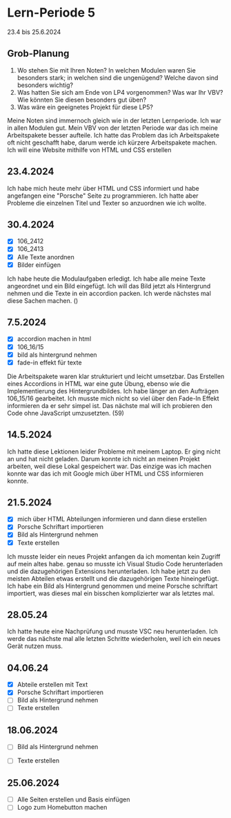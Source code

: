 # Lern-Periode 5

23.4 bis 25.6.2024

## Grob-Planung

1. Wo stehen Sie mit Ihren Noten? In welchen Modulen waren Sie besonders stark; in welchen sind die ungenügend? Welche davon sind besonders wichtig?
2. Was hatten Sie sich am Ende von LP4 vorgenommen? Was war Ihr VBV? Wie könnten Sie diesen besonders gut üben?
4. Was wäre ein geeignetes Projekt für diese LP5?

Meine Noten sind immernoch gleich wie in der letzten Lernperiode. Ich war in allen Modulen gut.
Mein VBV von der letzten Periode war das ich meine Arbeitspakete besser aufteile. Ich hatte das Problem das ich Arbeitspakete oft nicht geschafft habe, darum werde ich kürzere Arbeitspakete machen.
Ich will eine Website mithilfe von HTML und CSS erstellen

## 23.4.2024

Ich habe mich heute mehr über HTML und CSS informiert und habe angefangen eine "Porsche" Seite zu programmieren. Ich hatte aber Probleme die einzelnen Titel und Texter so anzuordnen wie ich wollte.

## 30.4.2024

- [x] 106_2412
- [x] 106_2413
- [x] Alle Texte anordnen
- [x] Bilder einfügen

Ich habe heute die Modulaufgaben erledigt. Ich habe alle meine Texte angeordnet und ein Bild eingefügt. Ich will das Bild jetzt als Hintergrund nehmen und die Texte in ein accordion packen. Ich werde nächstes mal diese Sachen machen. ()

## 7.5.2024

- [x] accordion machen in html
- [x] 106_16/15
- [x] bild als hintergrund nehmen
- [x] fade-in effekt für texte

Die Arbeitspakete waren klar strukturiert und leicht umsetzbar. Das Erstellen eines Accordions in HTML war eine gute Übung, ebenso wie die Implementierung des Hintergrundbildes. Ich habe länger an den Aufträgen 106_15/16 gearbeitet. Ich musste mich nicht so viel über den Fade-In Effekt informieren da er sehr simpel ist. Das nächste mal will ich probieren den Code ohne JavaScript umzusetzten. (59)

## 14.5.2024

Ich hatte diese Lektionen leider Probleme mit meinem Laptop. Er ging nicht an und hat nicht geladen. Darum konnte ich nicht an meinen Projekt arbeiten, weil diese Lokal gespeichert war. Das einzige was ich machen konnte war das ich mit Google mich über HTML und CSS informieren konnte.


## 21.5.2024

- [x] mich über HTML Abteilungen informieren und dann diese erstellen
- [x] Porsche Schriftart importieren
- [x] Bild als Hintergrund nehmen
- [x] Texte erstellen

Ich musste leider ein neues Projekt anfangen da ich momentan kein Zugriff auf mein altes habe. genau so musste ich Visual Studio Code herunterladen und die dazugehörigen Extensions herunterladen. Ich habe jetzt zu den meisten Abteilen etwas erstellt und die dazugehörigen Texte hineingefügt. Ich habe ein Bild als Hintergrund genommen und meine Porsche schriftart importiert, was dieses mal ein bisschen komplizierter war als letztes mal. 

## 28.05.24

Ich hatte heute eine Nachprüfung und musste VSC neu herunterladen. Ich werde das nächste mal alle letzten Schritte wiederholen, weil ich ein neues Gerät nutzen muss.


## 04.06.24

- [x] Abteile erstellen mit Text
- [x] Porsche Schriftart importieren
- [ ] Bild als Hintergrund nehmen
- [ ] Texte erstellen

## 18.06.2024

- [ ] Bild als Hintergrund nehmen
- [ ] Texte erstellen


## 25.06.2024

- [ ] Alle Seiten erstellen und Basis  einfügen
- [ ] Logo zum Homebutton machen
